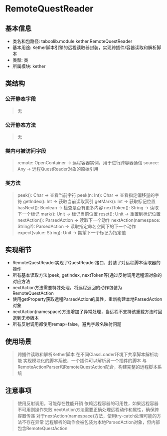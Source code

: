 # RemoteQuestReader

## 基本信息
- 类名和包路径: taboolib.module.kether.RemoteQuestReader
- 基本用途: Kether脚本引擎的远程读取器封装，实现跨插件/容器读取和解析脚本
- 类型: 类
- 所属模块: kether

## 类结构
### 公开静态字段
> 无

### 公开静态方法
> 无

### 类内可被访问字段
> remote: OpenContainer -> 远程容器实例，用于进行跨容器通信
> source: Any -> 远程QuestReader对象的原始引用

### 类方法
> peek(): Char -> 查看当前字符
> peek(n: Int): Char -> 查看指定偏移量的字符
> getIndex(): Int -> 获取当前读取索引
> getMark(): Int -> 获取标记位置
> hasNext(): Boolean -> 检查是否有更多内容
> nextToken(): String -> 读取下一个标记
> mark(): Unit -> 标记当前位置
> reset(): Unit -> 重置到标记位置
> nextAction<T>(): ParsedAction<T> -> 读取下一个动作
> nextAction<T>(namespace: String?): ParsedAction<T> -> 读取指定命名空间下的下一个动作
> expect(value: String): Unit -> 期望下一个标记为指定值

## 实现细节
- RemoteQuestReader实现了QuestReader接口，封装了对远程脚本读取器的操作
- 所有基本读取方法(peek, getIndex, nextToken等)通过反射调用远程源对象的对应方法
- nextAction方法需要特殊处理，将远程返回的动作包装为RemoteQuestAction
- 使用getProperty获取远程ParsedAction的属性，重新构建本地ParsedAction对象
- nextAction(namespace)方法增加了异常处理，当远程不支持该重载方法时回退到无参版本
- 所有反射调用都使用remap=false，避免字段名映射问题

## 使用场景
> 跨插件读取和解析Kether脚本
> 在不同ClassLoader环境下共享脚本解析功能
> 实现模块化的脚本系统，一个插件可以解析另一个插件的脚本
> 与RemoteActionParser和RemoteQuestAction配合，构建完整的远程脚本系统

## 注意事项
> 使用反射调用，可能存在性能开销
> 依赖远程容器的可用性，如果远程容器不可用则操作失败
> nextAction方法需要正确处理远程动作和属性，确保跨容器传递
> 对于nextAction(namespace)方法，使用try-catch处理可能的方法不存在异常
> 远程解析的动作会被包装为本地ParsedAction对象，但内部包含RemoteQuestAction
